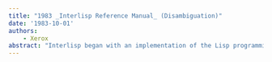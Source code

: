 ```yaml
---
title: "1983 _Interlisp Reference Manual_ (Disambiguation)"
date: '1983-10-01'
authors: 
    - Xerox
abstract: "Interlisp began with an implementation of the Lisp programming language for the PDP-1 at Bolt. Beranek and Newman in 1966. It was followed in 1967 by 940 Lisp, an upward compatible implementation for the SDS-940 computer. 940 Lisp was the first Lisp system to demonstrate the feasibility of using software paging techniques and a large virtual memory in conjunction with a list-processing system [Bobrow & Murphy, 1967]. 940 Lisp was patterned after the Lisp 1.5 implementation for CTSS at MIT, with several new facilities added to take advantage of its timeshared, on-line environment. DWIM, the Do-What-I-Mean error correction facility, was introduced into this system in 1968 by Warren Teitelman [Teitelman. 1969]."
---
```



